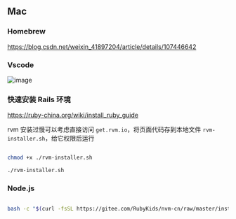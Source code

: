 ## Mac 

### Homebrew

https://blog.csdn.net/weixin_41897204/article/details/107446642

### Vscode

![image](https://user-images.githubusercontent.com/83901620/131213320-bed4a4fa-c74f-47ff-94dd-8dcd72636337.png)

### 快速安装 Rails 环境

https://ruby-china.org/wiki/install_ruby_guide

rvm 安装过慢可以考虑直接访问 `get.rvm.io`，将页面代码存到本地文件 `rvm-installer.sh`，给它权限后运行

```bash

chmod +x ./rvm-installer.sh

./rvm-installer.sh

```

### Node.js

```bash

bash -c "$(curl -fsSL https://gitee.com/RubyKids/nvm-cn/raw/master/install.sh)"

```




